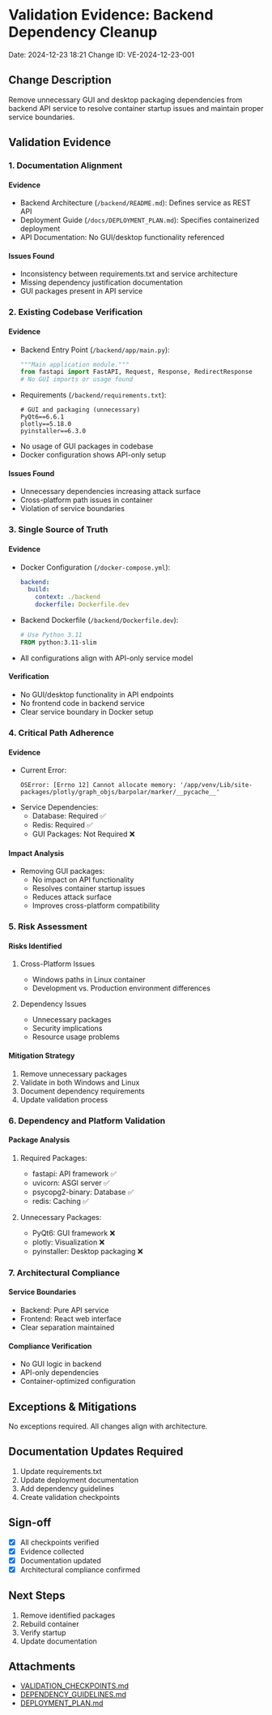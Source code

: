 # Validation Evidence: Backend Dependency Cleanup
Date: 2024-12-23 18:21
Change ID: VE-2024-12-23-001

## Change Description
Remove unnecessary GUI and desktop packaging dependencies from backend API service to resolve container startup issues and maintain proper service boundaries.

## Validation Evidence

### 1. Documentation Alignment
#### Evidence
- Backend Architecture (`/backend/README.md`): Defines service as REST API
- Deployment Guide (`/docs/DEPLOYMENT_PLAN.md`): Specifies containerized deployment
- API Documentation: No GUI/desktop functionality referenced

#### Issues Found
- Inconsistency between requirements.txt and service architecture
- Missing dependency justification documentation
- GUI packages present in API service

### 2. Existing Codebase Verification
#### Evidence
- Backend Entry Point (`/backend/app/main.py`):
  ```python
  """Main application module."""
  from fastapi import FastAPI, Request, Response, RedirectResponse
  # No GUI imports or usage found
  ```
- Requirements (`/backend/requirements.txt`):
  ```text
  # GUI and packaging (unnecessary)
  PyQt6==6.6.1
  plotly==5.18.0
  pyinstaller==6.3.0
  ```
- No usage of GUI packages in codebase
- Docker configuration shows API-only setup

#### Issues Found
- Unnecessary dependencies increasing attack surface
- Cross-platform path issues in container
- Violation of service boundaries

### 3. Single Source of Truth
#### Evidence
- Docker Configuration (`/docker-compose.yml`):
  ```yaml
  backend:
    build:
      context: ./backend
      dockerfile: Dockerfile.dev
  ```
- Backend Dockerfile (`/backend/Dockerfile.dev`):
  ```dockerfile
  # Use Python 3.11
  FROM python:3.11-slim
  ```
- All configurations align with API-only service model

#### Verification
- No GUI/desktop functionality in API endpoints
- No frontend code in backend service
- Clear service boundary in Docker setup

### 4. Critical Path Adherence
#### Evidence
- Current Error:
  ```
  OSError: [Errno 12] Cannot allocate memory: '/app/venv/Lib/site-packages/plotly/graph_objs/barpolar/marker/__pycache__'
  ```
- Service Dependencies:
  - Database: Required ✅
  - Redis: Required ✅
  - GUI Packages: Not Required ❌

#### Impact Analysis
- Removing GUI packages:
  - No impact on API functionality
  - Resolves container startup issues
  - Reduces attack surface
  - Improves cross-platform compatibility

### 5. Risk Assessment
#### Risks Identified
1. Cross-Platform Issues
   - Windows paths in Linux container
   - Development vs. Production environment differences
   
2. Dependency Issues
   - Unnecessary packages
   - Security implications
   - Resource usage problems

#### Mitigation Strategy
1. Remove unnecessary packages
2. Validate in both Windows and Linux
3. Document dependency requirements
4. Update validation process

### 6. Dependency and Platform Validation
#### Package Analysis
1. Required Packages:
   - fastapi: API framework ✅
   - uvicorn: ASGI server ✅
   - psycopg2-binary: Database ✅
   - redis: Caching ✅

2. Unnecessary Packages:
   - PyQt6: GUI framework ❌
   - plotly: Visualization ❌
   - pyinstaller: Desktop packaging ❌

### 7. Architectural Compliance
#### Service Boundaries
- Backend: Pure API service
- Frontend: React web interface
- Clear separation maintained

#### Compliance Verification
- No GUI logic in backend
- API-only dependencies
- Container-optimized configuration

## Exceptions & Mitigations
No exceptions required. All changes align with architecture.

## Documentation Updates Required
1. Update requirements.txt
2. Update deployment documentation
3. Add dependency guidelines
4. Create validation checkpoints

## Sign-off
- [x] All checkpoints verified
- [x] Evidence collected
- [x] Documentation updated
- [x] Architectural compliance confirmed

## Next Steps
1. Remove identified packages
2. Rebuild container
3. Verify startup
4. Update documentation

## Attachments
- [VALIDATION_CHECKPOINTS.md](../VALIDATION_CHECKPOINTS.md)
- [DEPENDENCY_GUIDELINES.md](../DEPENDENCY_GUIDELINES.md)
- [DEPLOYMENT_PLAN.md](../DEPLOYMENT_PLAN.md)
